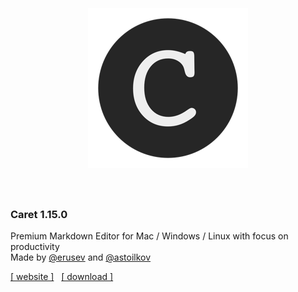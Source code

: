 <h1 align="center">
  <br>
  <br>
  <img src="./static/app-icon.png">
  <br>
  <br>
</h1>

### Caret 1.15.0

Premium Markdown Editor for Mac / Windows / Linux with focus on productivity
<br>
Made by [@erusev](https://github.com/erusev) and [@astoilkov](https://github.com/astoilkov)

[[ website ]](https://caret.io)&nbsp;&nbsp; [[ download ]](https://github.com/careteditor/caret/releases/latest)
